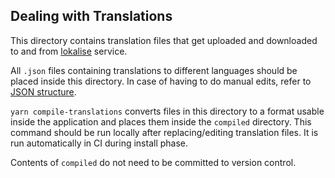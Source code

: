 ## Dealing with Translations

This directory contains translation files that get uploaded and downloaded to and from [lokalise](https://lokalise.com) service.

All `.json` files containing translations to different languages should be placed inside this directory. In case of having to do manual edits,
refer to [JSON structure](https://docs.lokalise.com/en/articles/3229161-structured-json).

`yarn compile-translations` converts files in this directory to a format usable inside the application and places them inside the `compiled` directory. This command should be run locally after replacing/editing translation files. It is run automatically in CI during install phase.

Contents of `compiled` do not need to be committed to version control.
